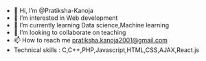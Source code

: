 - 👋 Hi, I’m @Pratiksha-Kanoja
- 👀 I’m interested in Web development
- 🌱 I’m currently learning Data science,Machine learning
- 💞️ I’m looking to collaborate on teaching
- 📫 How to reach me pratiksha.kanoja2001@gmail.com
- Technical skills : C,C++,PHP,Javascript,HTML,CSS,AJAX,React.js

<!---
Pratiksha-Kanoja/Pratiksha-Kanoja is a ✨ special ✨ repository because its `README.md` (this file) appears on your GitHub profile.
You can click the Preview link to take a look at your changes.
--->
